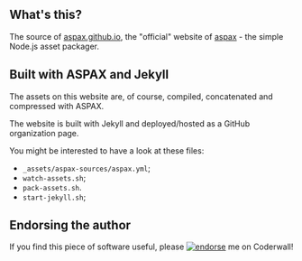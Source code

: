 ## What's this?
The source of [aspax.github.io](http://aspax.github.io), the "official" website of [aspax](http://github.com/icflorescu/aspax) - the simple Node.js asset packager.

## Built with ASPAX and Jekyll
The assets on this website are, of course, compiled, concatenated and compressed with ASPAX.

The website is built with Jekyll and deployed/hosted as a GitHub organization page.

You might be interested to have a look at these files:
- `_assets/aspax-sources/aspax.yml`;
- `watch-assets.sh`;
- `pack-assets.sh`.
- `start-jekyll.sh`;

## Endorsing the author
If you find this piece of software useful, please [![endorse](https://api.coderwall.com/icflorescu/endorsecount.png)](https://coderwall.com/icflorescu) me on Coderwall!
